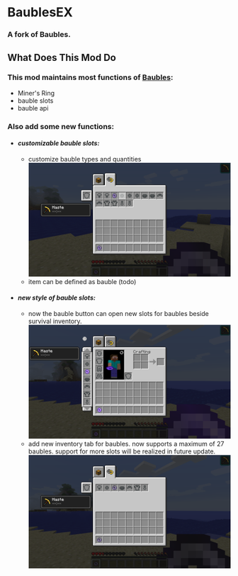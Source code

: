 # BaublesEX

### A fork of Baubles.

## What Does This Mod Do

### This mod maintains most functions of **[Baubles](https://github.com/Azanor/Baubles)**:
- Miner's Ring
- bauble slots
- bauble api

### Also add some new functions:

- #### *customizable bauble slots:*
  - customize bauble types and quantities ![img_0.png](screenShot%2Fimg_0.png)
  - item can be defined as bauble (todo)

- #### *new style of bauble slots:*
  - now the bauble button can open new slots for baubles beside survival inventory. ![img_2.png](screenShot/img_2.png)
  - add new inventory tab for baubles. now supports a maximum of 27 baubles. support for more slots will be realized in future update. ![img_3.png](screenShot/img_3.png)